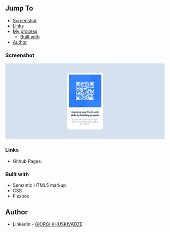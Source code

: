 ## Jump To

- [Screenshot](#screenshot)
- [Links](#links)
- [My process](#my-process)
  - [Built with](#built-with)
- [Author](#author)

### Screenshot

![Screenshot](/Screenshot-2022-09-21.png)

### Links

- Github Pages: [](https://gkhuskivadze.github.io/QR-Code-Markup/)

### Built with

- Semantic HTML5 markup
- CSS
- Flexbox

## Author

- LinkedIn - [GIORGI KHUSKIVADZE](www.linkedin.com/in/gkhuskivadze)
